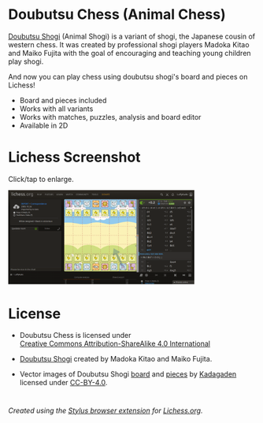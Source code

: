 # Doubutsu Chess (Animal Chess)

[Doubutsu Shogi](https://en.wikipedia.org/wiki/D%C5%8Dbutsu_sh%C5%8Dgi) (Animal Shogi)  is a variant of shogi, the Japanese cousin of western chess. It was created by professional shogi players Madoka Kitao and Maiko Fujita with the goal of encouraging and teaching young children play shogi.

And now you can play chess using doubutsu shogi's board and pieces on Lichess!

- Board and pieces included
- Works with all variants
- Works with matches, puzzles, analysis and board editor
- Available in 2D

# Lichess Screenshot
Click/tap to enlarge.

<img src="https://raw.githubusercontent.com/LuffyKudo/Doubutsu-Chess/main/Screenshot%20(Lichess).png" alt="Doubutsu animal chess shogi Lichess Screenshot Madoka Kitao Maiko Fujita Peter K Wells vs Yoshiharu Habu Check to the Ooshoo!" width="75%"/>

# License
- <p xmlns:cc="http://creativecommons.org/ns#" >Doubutsu Chess is licensed under <a href="https://creativecommons.org/licenses/by-sa/4.0/?ref=chooser-v1" target="_blank" rel="license noopener noreferrer" style="display:inline-block;">Creative Commons Attribution-ShareAlike 4.0 International<img style="height:22px!important;margin-left:3px;vertical-align:text-bottom;" src="https://mirrors.creativecommons.org/presskit/icons/cc.svg?ref=chooser-v1" alt=""><img style="height:22px!important;margin-left:3px;vertical-align:text-bottom;" src="https://mirrors.creativecommons.org/presskit/icons/by.svg?ref=chooser-v1" alt=""><img style="height:22px!important;margin-left:3px;vertical-align:text-bottom;" src="https://mirrors.creativecommons.org/presskit/icons/sa.svg?ref=chooser-v1" alt=""></a></p>

- [Doubutsu Shogi](http://shop.nekomado.com/products/list.php?category_id=20) created by Madoka Kitao and Maiko Fujita.

- Vector images of Doubutsu Shogi [board](https://github.com/Kadagaden/shogi-pieces/tree/master/boards) and [pieces](https://github.com/Kadagaden/shogi-pieces/tree/master/doubutsu) by [Kadagaden](https://github.com/Kadagaden) licensed under [CC-BY-4.0](https://choosealicense.com/licenses/cc-by-4.0).

# 
*Created using the [Stylus browser extension](https://add0n.com/stylus.html) for [Lichess.org](https://lichess.org).*

